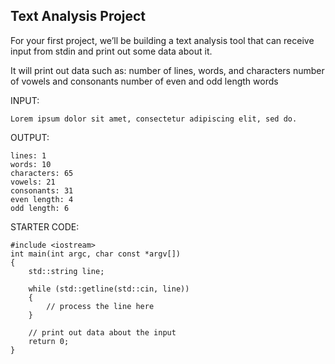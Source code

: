 ## Text Analysis Project

For your first project, we’ll be building a text analysis tool that can receive input from stdin and print out some data about it. 

It will print out data such as: 
number of lines, words, and characters
number of vowels and consonants
number of even and odd length words


INPUT:
```
Lorem ipsum dolor sit amet, consectetur adipiscing elit, sed do. 
```

OUTPUT: 
```
lines: 1
words: 10
characters: 65 
vowels: 21
consonants: 31
even length: 4 
odd length: 6
``` 


STARTER CODE:
```
#include <iostream>
int main(int argc, char const *argv[])
{
    std::string line;

    while (std::getline(std::cin, line))
    {
        // process the line here
    }

    // print out data about the input
    return 0;
}

```